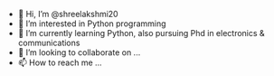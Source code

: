 - 👋 Hi, I’m @shreelakshmi20
- 👀 I’m interested in Python programming
- 🌱 I’m currently learning Python, also pursuing Phd in electronics & communications
- 💞️ I’m looking to collaborate on ...
- 📫 How to reach me ...

<!---
shreelakshmi20/shreelakshmi20 is a ✨ special ✨ repository because its `README.md` (this file) appears on your GitHub profile.
You can click the Preview link to take a look at your changes.
--->
